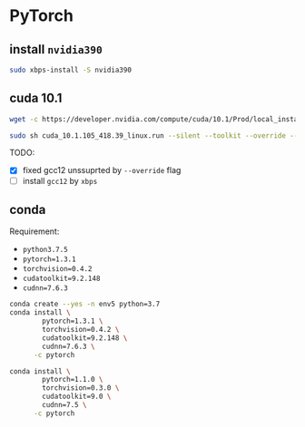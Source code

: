 # PyTorch

## install `nvidia390`
```bash
sudo xbps-install -S nvidia390
```

## cuda 10.1

```bash
wget -c https://developer.nvidia.com/compute/cuda/10.1/Prod/local_installers/cuda_10.1.105_418.39_linux.run

sudo sh cuda_10.1.105_418.39_linux.run --silent --toolkit --override --tmpdir=$PWD/dir3
```

TODO:
- [x] fixed gcc12 unssuprted by `--override` flag
- [ ] install `gcc12` by `xbps`

## conda

Requirement:
- `python3.7.5`
- `pytorch=1.3.1`
- `torchvision=0.4.2`
- `cudatoolkit=9.2.148`
- `cudnn=7.6.3`
```bash
conda create --yes -n env5 python=3.7
conda install \
        pytorch=1.3.1 \
        torchvision=0.4.2 \
        cudatoolkit=9.2.148 \
        cudnn=7.6.3 \
      -c pytorch
```


```bash
conda install \
        pytorch=1.1.0 \
        torchvision=0.3.0 \
        cudatoolkit=9.0 \
        cudnn=7.5 \
      -c pytorch
```
